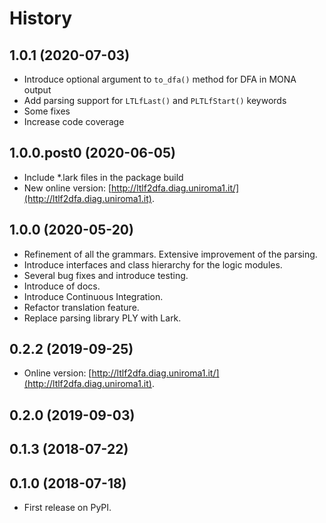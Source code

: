 # History

## 1.0.1 (2020-07-03)
* Introduce optional argument to `to_dfa()` method for DFA in MONA output
* Add parsing support for `LTLfLast()` and `PLTLfStart()` keywords
* Some fixes
* Increase code coverage

## 1.0.0.post0 (2020-06-05)

* Include *.lark files in the package build
* New online version: [http://ltlf2dfa.diag.uniroma1.it/](http://ltlf2dfa.diag.uniroma1.it).

## 1.0.0 (2020-05-20)

* Refinement of all the grammars. Extensive improvement of the parsing.
* Introduce interfaces and class hierarchy for the logic modules.
* Several bug fixes and introduce testing.
* Introduce of docs.
* Introduce Continuous Integration.
* Refactor translation feature.
* Replace parsing library PLY with Lark.

## 0.2.2 (2019-09-25)

* Online version: [http://ltlf2dfa.diag.uniroma1.it/](http://ltlf2dfa.diag.uniroma1.it).

## 0.2.0 (2019-09-03)

## 0.1.3 (2018-07-22)

## 0.1.0 (2018-07-18)

* First release on PyPI.

